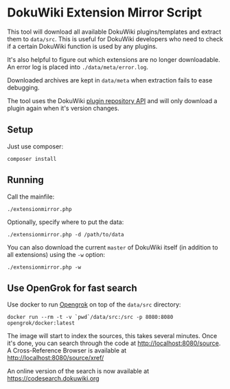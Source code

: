 # DokuWiki Extension Mirror Script

This tool will download all available DokuWiki plugins/templates and extract them to `data/src`. This is useful for DokuWiki developers who need to check if a certain DokuWiki function is used by any plugins.

It's also helpful to figure out which extensions are no longer downloadable. An error log is placed into `./data/meta/error.log`.

Downloaded archives are kept in `data/meta` when extraction fails to ease debugging.

The tool uses the DokuWiki [plugin repository API](https://github.com/splitbrain/dokuwiki-plugin-pluginrepo/blob/master/README-API) and will only download a plugin again when it's version changes.

## Setup

Just use composer:

    composer install

## Running

Call the mainfile:

    ./extensionmirror.php

Optionally, specify where to put the data:

    ./extensionmirror.php -d /path/to/data

You can also download the current `master` of DokuWiki itself (in addition to all extensions) using the `-w` option:

    ./extensionmirror.php -w

## Use OpenGrok for fast search

Use docker to run [Opengrok](http://oracle.github.io/opengrok/) on top of the `data/src` directory:

    docker run --rm -t -v `pwd`/data/src:/src -p 8080:8080 opengrok/docker:latest

The image will start to index the sources, this takes several minutes. Once it's done, you can search through the code at [http://localhost:8080/source](http://localhost:8080/source). A Cross-Reference Browser is available at [http://localhost:8080/source/xref/](http://localhost:8080/source/xref/)

An online version of the search is now available at https://codesearch.dokuwiki.org
